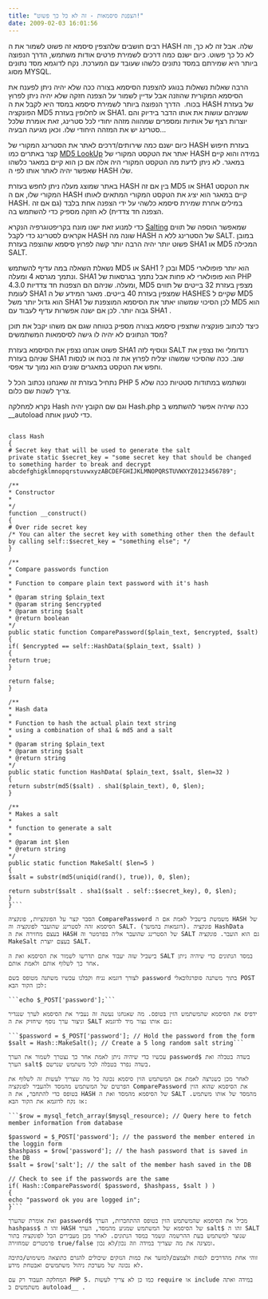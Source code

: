 ```yaml
---
title: "הצפנת סיסמאות - זה לא כל כך פשוט!"
date: 2009-02-03 16:01:56
---
```


רבים חושבים שלהצפין סיסמא זה פשוט לשמור את ה HASH שלה. אבל זה לא כך, וזה לא כל כך פשוט. כיום ישנם כמה דרכים לשמירת פרטים אודות משתמש, הדרך הנפוצה ביותר היא שמירתם במסד נתונים כלשהו שעובד עם המערכת. נקח לדוגמא מסד נתונים מסוג MYSQL.

הרבה שאלות נשאלות בנוגע להצפנת הסיסמא בצורה ככה שלא יהיה ניתן לפענח את הסיסמא המקורית שהוזנה אבל עדיין לשמור על הצפנה חזקה שלא יהיה ניתן לפרוץ בכוח.  הדרך הנפוצה ביותר לשמירת סיסמא במסד היא לקבל את ה HASH של בעזרת הפונקציה MD5 או לחלופין בעזרת SHA1. ששניהם עושות את אותו הדבר בידיוק והם יוצרות רצף של אותיות ומספרים שמהווה מזהה יחודי לכל סטרינג, זאת אומרת שלכל סטרינג יש את המזהה היחודי שלו. וכאן מגיעה הבעיה...

כיום ישנם כמה שירותים/דרכים לאתר את הסטרינג המקורי של HASH בעזרת חיפוש קצר באתרים כמו <a href="http://md5.rednoize.com/" target="_blank">MD5 LookUp</a> יאתר את הטקסט המקורי של HASH במידה והוא קיים במאגר. לא ניתן לדעת מה הטקסט המקורי היה אלה אם כן הוא קיים במאגר כלשהו שאפשר יהיה לאתר אותו לפי ה HASH שלו.

באתר שמוצג מעלה ניתן לחפש בעזרת HASH בין אם זה MD5 או SHA1 את הטקסט המקורי שלו, אם ה HASH קיים במאגר הוא יציג את הטקסט המקורי המתאים לאותו HASH. במילים אחרת שמירת סיסמא כלשהי על ידי הצפנה אחת בלבד (גם אם זה הצפנה חד צדדית) לא חזקה מספיק כדי להשתמש בה.

כדי למנוע זאת ישנו מונח בקריפטוגרפיה הנקרא <a href="http://en.wikipedia.org/wiki/Salting_(cryptography)" target="_blank">Salting</a> שמאפשר הוספה של תווים אקראים לסטרינג כדי לקבל HASH שונה מה HASH של הסטרינג ללא ה SALT. במובן פשוט יותר יהיה הרבה יותר קשה לפרוץ סיסמא שהוצפה בעזרת SHA1 או MD5 המכילה SALT.

נשאלת השאלה במה עדיף להשתמש MD5 או SAH1 ? ובכן MD5 הוא יותר פופולארי ונתמך מגרסא 4 ומעלה. SHA1 הוא פופולארי לא פחות אבל נתמך בגרסאות של PHP 4.3.0 ומעלה. שניהם הם הצפנות חד צדדיות, MD5 מצפין בעזרת 32 בייטים של תווים לעומת SHA1 שמצפין בעזרת 40 בייטים. מאגר המידע של ה HASHES שקיים ל MD5 הוא גדול יותר משל SHA1 לכן הסיכוי שמשהו יאתר את הסיסמא המוצפנת של MD5 הוא גבוה יותר. לכן אם ישנה אפשרות עדיף לעבוד עם SHA1 .

כיצד לכתוב פונקציה שתצפין סיסמא בצורה מספיק בטוחה שגם אם משהו יקבל את תוכן מסד הנתונים לא יהיה לו גישה לסיסמאות המשתמשים?

פשוט אנחנו נצפין את הסיסמא בעזרת SHA1 ונוסיף לזה SALT רנדומלי ואז נצפין את שניהם בעזרת SHA1 שוב. ככה שהסיכוי שמשהו יצליח לפרוץ את זה בכוח או לנסות וחפש את הטקסט במאגרים שונים הוא נמוך עד אפסי.

נתחיל בעזרת זה שאנחנו נכתוב הכל ל PHP 5 ונשתמש במתודות סטטיות ככה שלא צריך לשנות שם כלום.

נקרא למחלקה Hash וגם שם הקובץ יהיה Hash.php ככה שיהיה אפשר להשתמש ב __autoload כדי לטעון אותה.

```<?php

class Hash
{
# Secret key that will be used to generate the salt
private static $secret_key = "some secret key that should be changed to something harder to break and decrypt abcdefghigklmnopqrstuvwxyzABCDEFGHIJKLMNOPQRSTUVWXYZ0123456789";

/**
* Constructor
*
*/
function __construct()
{
# Over ride secret key
/* You can alter the secret key with something other then the default by calling self::$secret_key = "something else"; */
}

/**
* Compare passwords function
*
* Function to compare plain text password with it's hash
*
* @param string $plain_text
* @param string $encrypted
* @param string $salt
* @return boolean
*/
public static function ComparePassword($plain_text, $encrypted, $salt)
{
if( $encrypted == self::HashData($plain_text, $salt) )
{
return true;
}

return false;
}

/**
* Hash data
*
* Function to hash the actual plain text string
* using a combination of sha1 & md5 and a salt
*
* @param string $plain_text
* @param string $salt
* @return string
*/
public static function HashData( $plain_text, $salt, $len=32 )
{
return substr(md5($salt) . sha1($plain_text), 0, $len);
}

/**
* Makes a salt
*
* function to generate a salt
*
* @param int $len
* @return string
*/
public static function MakeSalt( $len=5 )
{
$salt = substr(md5(uniqid(rand(), true)), 0, $len);

return substr($salt . sha1($salt . self::$secret_key), 0, $len);
}
}```

הסבר קצר על הפונקציות, פונקציה ComparePassword משמשת בישביל לאמת אם ה HASH של הסיסמא זהה לסטרינג שהועבר לפונקציה וה SALT. (דוגמאות בהמשך). פונקציה HashData בעצם מחזירה את ה HASH של הסטרינג שהועבר אליה בפרמטר וה SALT גם הוא הועבר. פונקציה MakeSalt בעצם יוצרת SALT.

בישביל שזה יעבוד אתם תדרשו לשמור את הסיסמא ואת ה SALT במסד הנתונים כדי שיהיה ניתן אחר כך לשלוף אותם ולאמת אותם.

לצורך דוגמא נניח וקבלנו עכשיו משתנה מטופס בשם password בתוך משתנה סופרגלובאלי POST לכן הקוד הבא:

```echo $_POST['password'];```

ידפיס את הסיסמא שהמשתמש הזין בטופס. מה שאנחנו נעשה זה נעביר את הסיסמא לערך שנגדיר וניצור ערך נוסף שיחזיק את ה SALT גם אותו נצור מיד לדוגמא:

```$password = $_POST['password']; // Hold the password from the form
$salt = Hash::MakeSalt(); // Create a 5 long random salt string```

עכשיו כדי שיהיה ניתן לאמת אחר כך נצטרך לשמור את הערך password$ בשדה בטבלה ואת הערך salt$ בשדה נפרד בטבלה לכל משתמש שנרשם.

לאחר מכן כשנרצה לאמת אם המשתמש הזין סיסמא נכונה כל מה שצריך לעשות זה לשלוף את הפרטים של המשתמש מהמסד ולהעביר לפונקציה ComparePassword את הסיסמא שהוא הזין בטופס כדי להתחבר, את ה HASH של הסיסמא מהמסד ואת ה SALT מהמסד של אותו משתמש. אז נקח לדוגמא את הקוד הבא:

```$row = mysql_fetch_array($mysql_resource); // Query here to fetch member information from database

$password = $_POST['password']; // the password the member entered in the loggin form
$hashpass = $row['password']; // the hash password that is saved in the DB
$salt = $row['salt']; // the salt of the member hash saved in the DB

// Check to see if the passwords are the same
if( Hash::ComparePassword( $password, $hashpass, $salt ) )
{
echo "password ok you are logged in";
}```

זאת אומרת שהערך password$ מכיל את הסיסמא שהמשתמש הזין בטופס ההתחברות, הערך hashpass$ זהו ה HASH של הסיסמא של המשתמש שמגיע מהמסד, הערך salt$ זהו ה SALT שנוצר למשתמש בעת ההרשמה ונשמר במסד הנתונים. לאחר מכן מעבירים הכל לפונקציה בתור פרמטרים שמחזירה true/false ומציגה את מה שצריך במידה וזה נכון/לא נכון.

זוהי אחת מהדרכים לנסות ולצמצם/למזער את כמות הנזקים שיכולים להגרם כתוצאה משימוש/כתיבה לא נכונה של מערכת ניהול משתמשים ואבטחת מידע.

המחלקה תעבוד רק עם PHP 5. כמו כן לא צריך לעשות require או include במידה ואתה משתמשים ב autoload__ .
